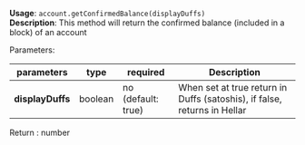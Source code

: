 **Usage**: `account.getConfirmedBalance(displayDuffs)`        
**Description**: This method will return the confirmed balance (included in a block) of an account    

Parameters:   

| parameters         | type      | required            | Description                                                                     |  
|--------------------|-----------|---------------------| ------------------------------------------------------------------------------- |
| **displayDuffs**   | boolean   | no (default: true)  | When set at true return in Duffs (satoshis), if false, returns in Hellar          |

Return : number
